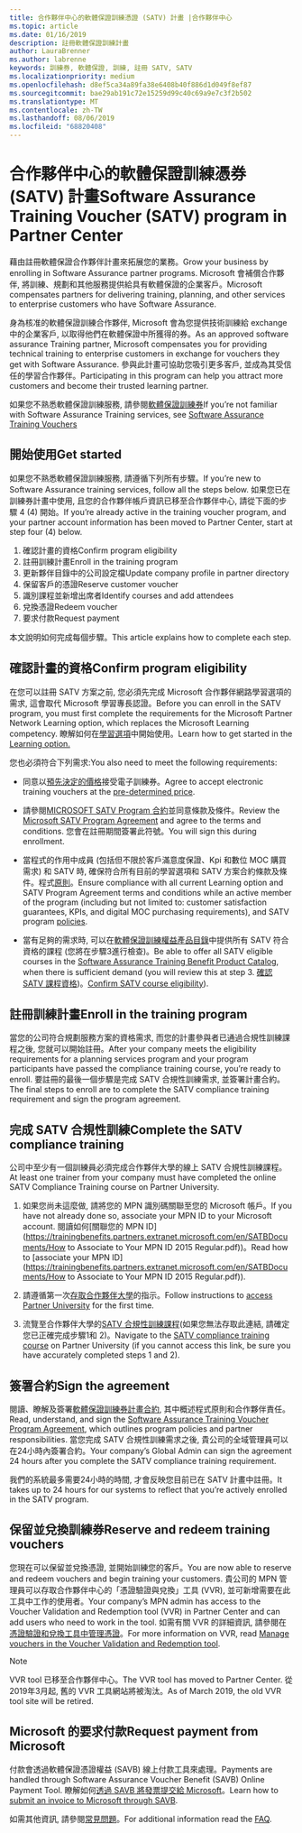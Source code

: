 ```yaml
---
title: 合作夥伴中心的軟體保證訓練憑證 (SATV) 計畫 |合作夥伴中心
ms.topic: article
ms.date: 01/16/2019
description: 註冊軟體保證訓練計畫
author: LauraBrenner
ms.author: labrenne
keywords: 訓練券, 軟體保證, 訓練, 註冊 SATV, SATV
ms.localizationpriority: medium
ms.openlocfilehash: d8ef5ca34a89fa38e6408b40f886d1d049f8ef87
ms.sourcegitcommit: bae29ab191c72e15259d99c40c69a9e7c3f2b502
ms.translationtype: MT
ms.contentlocale: zh-TW
ms.lasthandoff: 08/06/2019
ms.locfileid: "68820408"
---
```

# <a name="software-assurance-training-voucher-satv-program-in-partner-center"></a><span data-ttu-id="a9ee0-104">合作夥伴中心的軟體保證訓練憑券 (SATV) 計畫</span><span class="sxs-lookup"><span data-stu-id="a9ee0-104">Software Assurance Training Voucher (SATV) program in Partner Center</span></span>

<span data-ttu-id="a9ee0-105">藉由註冊軟體保證合作夥伴計畫來拓展您的業務。</span><span class="sxs-lookup"><span data-stu-id="a9ee0-105">Grow your business by enrolling in Software Assurance partner programs.</span></span> <span data-ttu-id="a9ee0-106">Microsoft 會補償合作夥伴, 將訓練、規劃和其他服務提供給具有軟體保證的企業客戶。</span><span class="sxs-lookup"><span data-stu-id="a9ee0-106">Microsoft compensates partners for delivering training, planning, and other services to enterprise customers who have Software Assurance.</span></span> 

<span data-ttu-id="a9ee0-107">身為核准的軟體保證訓練合作夥伴, Microsoft 會為您提供技術訓練給 exchange 中的企業客戶, 以取得他們在軟體保證中所獲得的券。</span><span class="sxs-lookup"><span data-stu-id="a9ee0-107">As an approved software assurance Training partner, Microsoft compensates you for providing technical training to enterprise customers in exchange for vouchers they get with Software Assurance.</span></span> <span data-ttu-id="a9ee0-108">參與此計畫可協助您吸引更多客戶, 並成為其受信任的學習合作夥伴。</span><span class="sxs-lookup"><span data-stu-id="a9ee0-108">Participating in this program can help you attract more customers and become their trusted learning partner.</span></span>

<span data-ttu-id="a9ee0-109">如果您不熟悉軟體保證訓練服務, 請參閱[軟體保證訓練券](https://trainingbenefits.partners.extranet.microsoft.com/en/SATV/Pages/default.aspx)</span><span class="sxs-lookup"><span data-stu-id="a9ee0-109">If you’re not familiar with Software Assurance Training services, see [Software Assurance Training Vouchers ](https://trainingbenefits.partners.extranet.microsoft.com/en/SATV/Pages/default.aspx)</span></span>

## <a name="get-started"></a><span data-ttu-id="a9ee0-110">開始使用</span><span class="sxs-lookup"><span data-stu-id="a9ee0-110">Get started</span></span>

<span data-ttu-id="a9ee0-111">如果您不熟悉軟體保證訓練服務, 請遵循下列所有步驟。</span><span class="sxs-lookup"><span data-stu-id="a9ee0-111">If you’re new to Software Assurance training services, follow all the steps below.</span></span> <span data-ttu-id="a9ee0-112">如果您已在訓練券計畫中使用, 且您的合作夥伴帳戶資訊已移至合作夥伴中心, 請從下面的步驟 4 (4) 開始。</span><span class="sxs-lookup"><span data-stu-id="a9ee0-112">If you’re already active in the training voucher program, and your partner account information has been moved to Partner Center, start at step four (4) below.</span></span> 

1. <span data-ttu-id="a9ee0-113">確認計畫的資格</span><span class="sxs-lookup"><span data-stu-id="a9ee0-113">Confirm program eligibility</span></span>
2. <span data-ttu-id="a9ee0-114">註冊訓練計畫</span><span class="sxs-lookup"><span data-stu-id="a9ee0-114">Enroll in the training program</span></span>
3. <span data-ttu-id="a9ee0-115">更新夥伴目錄中的公司設定檔</span><span class="sxs-lookup"><span data-stu-id="a9ee0-115">Update company profile in partner directory</span></span>
4. <span data-ttu-id="a9ee0-116">保留客戶的憑證</span><span class="sxs-lookup"><span data-stu-id="a9ee0-116">Reserve customer voucher</span></span>
5. <span data-ttu-id="a9ee0-117">識別課程並新增出席者</span><span class="sxs-lookup"><span data-stu-id="a9ee0-117">Identify courses and add attendees</span></span>
6. <span data-ttu-id="a9ee0-118">兌換憑證</span><span class="sxs-lookup"><span data-stu-id="a9ee0-118">Redeem voucher</span></span>
7. <span data-ttu-id="a9ee0-119">要求付款</span><span class="sxs-lookup"><span data-stu-id="a9ee0-119">Request payment</span></span>

<span data-ttu-id="a9ee0-120">本文說明如何完成每個步驟。</span><span class="sxs-lookup"><span data-stu-id="a9ee0-120">This article explains how to complete each step.</span></span>

## <a name="confirm-program-eligibility"></a><span data-ttu-id="a9ee0-121">確認計畫的資格</span><span class="sxs-lookup"><span data-stu-id="a9ee0-121">Confirm program eligibility</span></span>

<span data-ttu-id="a9ee0-122">在您可以註冊 SATV 方案之前, 您必須先完成 Microsoft 合作夥伴網路學習選項的需求, 這會取代 Microsoft 學習專長認證。</span><span class="sxs-lookup"><span data-stu-id="a9ee0-122">Before you can enroll in the SATV program, you must first complete the requirements for the Microsoft Partner Network Learning option, which replaces the Microsoft Learning competency.</span></span> <span data-ttu-id="a9ee0-123">瞭解如何在[學習選項](https://partner.microsoft.com/marketing/details/learning-option-enrollment#/)中開始使用。</span><span class="sxs-lookup"><span data-stu-id="a9ee0-123">Learn how to get started in the [Learning option.](https://partner.microsoft.com/marketing/details/learning-option-enrollment#/)</span></span>

<span data-ttu-id="a9ee0-124">您也必須符合下列需求:</span><span class="sxs-lookup"><span data-stu-id="a9ee0-124">You also need to meet the following requirements:</span></span>

- <span data-ttu-id="a9ee0-125">同意以[預先決定的價格](https://partner.microsoft.com/membership/satv-voucher-pricing)接受電子訓練券。</span><span class="sxs-lookup"><span data-stu-id="a9ee0-125">Agree to accept electronic training vouchers at the [pre-determined price](https://partner.microsoft.com/membership/satv-voucher-pricing).</span></span>

- <span data-ttu-id="a9ee0-126">請參閱[MICROSOFT SATV Program 合約](https://aka.ms/satv_legal_agreement)並同意條款及條件。</span><span class="sxs-lookup"><span data-stu-id="a9ee0-126">Review the [Microsoft SATV Program Agreement](https://aka.ms/satv_legal_agreement) and agree to the terms and conditions.</span></span> <span data-ttu-id="a9ee0-127">您會在註冊期間簽署此符號。</span><span class="sxs-lookup"><span data-stu-id="a9ee0-127">You will sign this during enrollment.</span></span> 

- <span data-ttu-id="a9ee0-128">當程式的作用中成員 (包括但不限於客戶滿意度保證、Kpi 和數位 MOC 購買需求) 和 SATV 時, 確保符合所有目前的學習選項和 SATV 方案合約條款及條件。程式[原則](https://trainingbenefits.partners.extranet.microsoft.com/en/SATV/Pages/ProgramPolicies.aspx)。</span><span class="sxs-lookup"><span data-stu-id="a9ee0-128">Ensure compliance with all current Learning option and SATV Program Agreement terms and conditions while an active member of the program (including but not limited to: customer satisfaction guarantees, KPIs, and digital MOC purchasing requirements), and SATV program [policies](https://trainingbenefits.partners.extranet.microsoft.com/en/SATV/Pages/ProgramPolicies.aspx).</span></span>

- <span data-ttu-id="a9ee0-129">當有足夠的需求時, 可以在[軟體保證訓練權益產品目錄](https://aka.ms/SATV_catalog)中提供所有 SATV 符合資格的課程 (您將在步驟3進行檢查)。</span><span class="sxs-lookup"><span data-stu-id="a9ee0-129">Be able to offer all SATV eligible courses in the [Software Assurance Training Benefit Product Catalog](https://aka.ms/SATV_catalog), when there is sufficient demand (you will review this at step 3.</span></span> <span data-ttu-id="a9ee0-130">[確認 SATV 課程資格](https://trainingbenefits.partners.extranet.microsoft.com/en/SATV/Pages/ConfirmEligibility.aspx))。</span><span class="sxs-lookup"><span data-stu-id="a9ee0-130">[Confirm SATV course eligibility](https://trainingbenefits.partners.extranet.microsoft.com/en/SATV/Pages/ConfirmEligibility.aspx)).</span></span>

## <a name="enroll-in-the-training-program"></a><span data-ttu-id="a9ee0-131">註冊訓練計畫</span><span class="sxs-lookup"><span data-stu-id="a9ee0-131">Enroll in the training program</span></span>

<span data-ttu-id="a9ee0-132">當您的公司符合規劃服務方案的資格需求, 而您的計畫參與者已通過合規性訓練課程之後, 您就可以開始註冊。</span><span class="sxs-lookup"><span data-stu-id="a9ee0-132">After your company meets the eligibility requirements for a planning services program and your program participants have passed the compliance training course, you’re ready to enroll.</span></span> <span data-ttu-id="a9ee0-133">要註冊的最後一個步驟是完成 SATV 合規性訓練需求, 並簽署計畫合約。</span><span class="sxs-lookup"><span data-stu-id="a9ee0-133">The final steps to enroll are to complete the SATV compliance training requirement and sign the program agreement.</span></span>  

## <a name="complete-the-satv-compliance-training"></a><span data-ttu-id="a9ee0-134">完成 SATV 合規性訓練</span><span class="sxs-lookup"><span data-stu-id="a9ee0-134">Complete the SATV compliance training</span></span>

<span data-ttu-id="a9ee0-135">公司中至少有一個訓練員必須完成合作夥伴大學的線上 SATV 合規性訓練課程。</span><span class="sxs-lookup"><span data-stu-id="a9ee0-135">At least one trainer from your company must have completed the online SATV Compliance Training course on Partner University.</span></span>
 
1. <span data-ttu-id="a9ee0-136">如果您尚未這麼做, 請將您的 MPN 識別碼關聯至您的 Microsoft 帳戶。</span><span class="sxs-lookup"><span data-stu-id="a9ee0-136">If you have not already done so, associate your MPN ID to your Microsoft account.</span></span> <span data-ttu-id="a9ee0-137">閱讀如何[關聯您的 MPN ID](https://trainingbenefits.partners.extranet.microsoft.com/en/SATBDocuments/How to Associate to Your MPN ID 2015 Regular.pdf))。</span><span class="sxs-lookup"><span data-stu-id="a9ee0-137">Read how to [associate your MPN ID](https://trainingbenefits.partners.extranet.microsoft.com/en/SATBDocuments/How to Associate to Your MPN ID 2015 Regular.pdf)).</span></span>

2. <span data-ttu-id="a9ee0-138">請遵循第一次[存取合作夥伴大學](https://trainingbenefits.partners.extranet.microsoft.com/en/SATBDocuments/Partner_University_on-boarding.pdf)的指示。</span><span class="sxs-lookup"><span data-stu-id="a9ee0-138">Follow instructions to [access Partner University](https://trainingbenefits.partners.extranet.microsoft.com/en/SATBDocuments/Partner_University_on-boarding.pdf) for the first time.</span></span>

3. <span data-ttu-id="a9ee0-139">流覽至合作夥伴大學的[SATV 合規性訓練課程](https://partneruniversity.microsoft.com/?whr=uri:MicrosoftAccount&courseId=14461&scoId=dXsXmk7lB_2704778676)(如果您無法存取此連結, 請確定您已正確完成步驟1和 2)。</span><span class="sxs-lookup"><span data-stu-id="a9ee0-139">Navigate to the [SATV compliance training course](https://partneruniversity.microsoft.com/?whr=uri:MicrosoftAccount&courseId=14461&scoId=dXsXmk7lB_2704778676) on Partner University (if you cannot access this link, be sure you have accurately completed steps 1 and 2).</span></span>  

## <a name="sign-the-agreement"></a><span data-ttu-id="a9ee0-140">簽署合約</span><span class="sxs-lookup"><span data-stu-id="a9ee0-140">Sign the agreement</span></span>

<span data-ttu-id="a9ee0-141">閱讀、瞭解及簽署[軟體保證訓練券計畫合約](https://partners.microsoft.com/partnerprogram/Satv.aspx), 其中概述程式原則和合作夥伴責任。</span><span class="sxs-lookup"><span data-stu-id="a9ee0-141">Read, understand, and sign the [Software Assurance Training Voucher Program Agreement](https://partners.microsoft.com/partnerprogram/Satv.aspx), which outlines program policies and partner responsibilities.</span></span> <span data-ttu-id="a9ee0-142">當您完成 SATV 合規性訓練需求之後, 貴公司的全域管理員可以在24小時內簽署合約。</span><span class="sxs-lookup"><span data-stu-id="a9ee0-142">Your company’s Global Admin can sign the agreement 24 hours after you complete the SATV compliance training requirement.</span></span>

<span data-ttu-id="a9ee0-143">我們的系統最多需要24小時的時間, 才會反映您目前已在 SATV 計畫中註冊。</span><span class="sxs-lookup"><span data-stu-id="a9ee0-143">It takes up to 24 hours for our systems to reflect that you’re actively enrolled in the SATV program.</span></span> 

## <a name="reserve-and-redeem-training-vouchers"></a><span data-ttu-id="a9ee0-144">保留並兌換訓練券</span><span class="sxs-lookup"><span data-stu-id="a9ee0-144">Reserve and redeem training vouchers</span></span>

<span data-ttu-id="a9ee0-145">您現在可以保留並兌換憑證, 並開始訓練您的客戶。</span><span class="sxs-lookup"><span data-stu-id="a9ee0-145">You are now able to reserve and redeem vouchers and begin training your customers.</span></span> <span data-ttu-id="a9ee0-146">貴公司的 MPN 管理員可以存取合作夥伴中心的「憑證驗證與兌換」工具 (VVR), 並可新增需要在此工具中工作的使用者。</span><span class="sxs-lookup"><span data-stu-id="a9ee0-146">Your company’s MPN admin has access to the Voucher Validation and Redemption tool (VVR) in Partner Center and can add users who need to work in the tool.</span></span> <span data-ttu-id="a9ee0-147">如需有關 VVR 的詳細資訊, 請參閱在[憑證驗證和兌換工具中管理憑證](voucher-validation-tool.md)。</span><span class="sxs-lookup"><span data-stu-id="a9ee0-147">For more information on VVR, read [Manage vouchers in the Voucher Validation and Redemption tool](voucher-validation-tool.md).</span></span>

>[!Note]
><span data-ttu-id="a9ee0-148">VVR tool 已移至合作夥伴中心。</span><span class="sxs-lookup"><span data-stu-id="a9ee0-148">The VVR tool has moved to Partner Center.</span></span> <span data-ttu-id="a9ee0-149">從2019年3月起, 舊的 VVR 工具網站將被淘汰。</span><span class="sxs-lookup"><span data-stu-id="a9ee0-149">As of March 2019, the old VVR tool site will be retired.</span></span>

## <a name="request-payment-from-microsoft"></a><span data-ttu-id="a9ee0-150">Microsoft 的要求付款</span><span class="sxs-lookup"><span data-stu-id="a9ee0-150">Request payment from Microsoft</span></span>

<span data-ttu-id="a9ee0-151">付款會透過軟體保證憑證權益 (SAVB) 線上付款工具來處理。</span><span class="sxs-lookup"><span data-stu-id="a9ee0-151">Payments are handled through Software Assurance Voucher Benefit (SAVB) Online Payment Tool.</span></span>  <span data-ttu-id="a9ee0-152">瞭解如何[透過 SAVB 將發票提交給 Microsoft](https://trainingbenefits.partners.extranet.microsoft.com/en/SATV/Pages/GetPaid.aspx)。</span><span class="sxs-lookup"><span data-stu-id="a9ee0-152">Learn how to [submit an invoice to Microsoft through SAVB](https://trainingbenefits.partners.extranet.microsoft.com/en/SATV/Pages/GetPaid.aspx).</span></span>

<span data-ttu-id="a9ee0-153">如需其他資訊, 請參閱[常見問題](vvr-faq.md)。</span><span class="sxs-lookup"><span data-stu-id="a9ee0-153">For additional information read the [FAQ](vvr-faq.md).</span></span>
